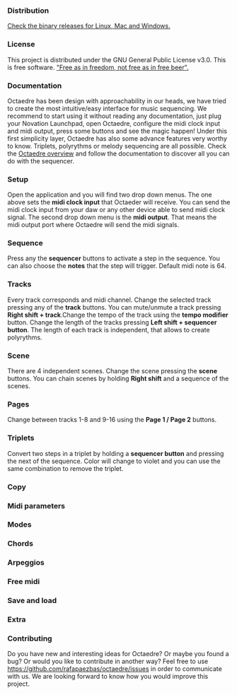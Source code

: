 ### Distribution
[Check the binary releases for Linux, Mac and Windows.](https://github.com/rafapaezbas/octaedre/releases)

### License
This project is distributed under the GNU General Public License v3.0. This is free software. ["Free as in freedom, not free as in free beer".](https://en.wikipedia.org/wiki/Gratis_versus_libre#.22Free_beer.22_vs_.22free_speech.22_distinction)

### Documentation
Octaedre has been design with approachability in our heads, we have tried to create the most intuitive/easy interface for music sequencing. We recommend to start using it without reading any documentation, just plug your Novation Launchpad, open Octaedre, configure the midi clock input and midi output, press some buttons and see the magic happen!
Under this first simplicity layer, Octaedre has also some advance features very worthy to know. Triplets, polyrythms or melody sequencing are all possible. Check the [Octaedre overview](https://raw.githubusercontent.com/rafapaezbas/octaedre/feature/web/assets/manual_min.png) and follow the documentation to discover all you can do with the sequencer.

### Setup
Open the application and you will find two drop down menus. The one above sets the __midi clock input__ that Octaeder will receive. You can send the midi clock input from your daw or any other device able to send midi clock signal.
The second drop down menu is the __midi output__. That means the midi output port where Octaedre will send the midi signals. 
### Sequence
Press any the __sequencer__ buttons to activate a step in the sequence. You can also choose the __notes__ that the step will trigger. Default midi note is 64.
### Tracks
Every track corresponds and midi channel. Change the selected track pressing any of the __track__ buttons. You can mute/unmute a track pressing __Right shift +  track__.Change the tempo of the track using the __tempo modifier__ button. Change the length of the tracks pressing __Left shift + sequencer button__. The length of each track is independent, that allows to create polyrythms.
### Scene
There are 4 independent scenes. Change the scene pressing the __scene__ buttons. You can chain scenes by holding __Right shift__ and a sequence of the scenes.
### Pages
Change between tracks 1-8 and 9-16 using the __Page 1 / Page 2__ buttons.
### Triplets
Convert two steps in a triplet by holding a __sequencer button__ and pressing the next of the sequence. Color will change to violet and you can use the same combination to remove the triplet. 
### Copy
### Midi parameters
### Modes
### Chords
### Arpeggios
### Free midi
### Save and load
### Extra

### Contributing
Do you have new and interesting ideas for Octaedre? Or maybe you found a bug? Or would you like to contribute in another way? Feel free to use https://github.com/rafapaezbas/octaedre/issues in order to communicate with us. We are looking forward to know how you would improve this project.
